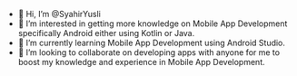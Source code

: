 - 👋 Hi, I’m @SyahirYusli
- 👀 I’m interested in getting more knowledge on Mobile App Development specifically Android either using Kotlin or Java.
- 🌱 I’m currently learning Mobile App Development using Android Studio.
- 💞️ I’m looking to collaborate on developing apps with anyone for me to boost my knowledge and experience in Mobile App Development.

<!---
SyahirYusli/SyahirYusli is a ✨ special ✨ repository because its `README.md` (this file) appears on your GitHub profile.
You can click the Preview link to take a look at your changes.
--->
